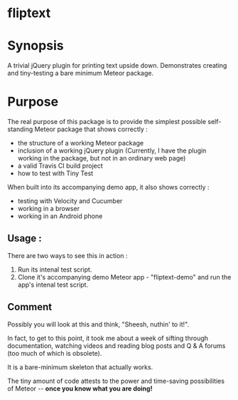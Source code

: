 # fliptext

# Synopsis
A trivial jQuery plugin for printing text upside down.
Demonstrates creating and tiny-testing a bare minimum Meteor package.

# Purpose
The real purpose of this package is to provide the simplest possible self-standing Meteor package that shows correctly :

 - the structure of a working Meteor package
 - inclusion of a working jQuery plugin   (Currently, I have the plugin working in the package, but not in an ordinary web page)
 - a valid Travis CI build project
 - how to test with Tiny Test

When built into its accompanying demo app, it also shows correctly :

 - testing with Velocity and Cucumber
 - working in a browser
 - working in an Android phone

## Usage :
There are two ways to see this in action :

  1. Run its intenal test script.
  2. Clone it's accompanying demo Meteor app - "fliptext-demo" and run the app's intenal test script.

## Comment

Possibly you will look at this and think, "Sheesh, nuthin' to it!".

In fact, to get to this point, it took me about a week of sifting through documentation, watching videos and reading blog posts and Q & A forums (too much of which is obsolete).

It is a bare-minimum skeleton that actually works.

The tiny amount of code attests to the power and time-saving possibilities of Meteor -- **once you know what you are doing!**


